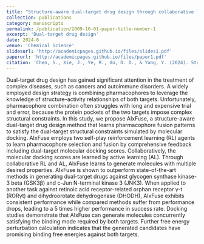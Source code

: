 ```yaml
---
title: "Structure-aware dual-target drug design through collaborative learning of pharmacophore combination and molecular simulation"
collection: publications
category: manuscripts
permalink: /publication/2009-10-01-paper-title-number-1
excerpt: 'Dual-target drug design'
date: 2024-6
venue: 'Chemical Science'
slidesurl: 'http://academicpages.github.io/files/slides1.pdf'
paperurl: 'http://academicpages.github.io/files/paper1.pdf'
citation: 'Chen, S., Xie, J., Ye, R., Xu, D. D., & Yang, Y. (2024). Structure-aware dual-target drug design through collaborative learning of pharmacophore combination and molecular simulation. Chemical Science, 15(27), 10366-10380.'
---
```


Dual-target drug design has gained significant attention in the treatment of complex diseases, such as cancers and autoimmune disorders. A widely employed design strategy is combining pharmacophores to leverage the knowledge of structure–activity relationships of both targets. Unfortunately, pharmacophore combination often struggles with long and expensive trial and error, because the protein pockets of the two targets impose complex structural constraints. In this study, we propose AIxFuse, a structure-aware dual-target drug design method that learns pharmacophore fusion patterns to satisfy the dual-target structural constraints simulated by molecular docking. AIxFuse employs two self-play reinforcement learning (RL) agents to learn pharmacophore selection and fusion by comprehensive feedback including dual-target molecular docking scores. Collaboratively, the molecular docking scores are learned by active learning (AL). Through collaborative RL and AL, AIxFuse learns to generate molecules with multiple desired properties. AIxFuse is shown to outperform state-of-the-art methods in generating dual-target drugs against glycogen synthase kinase-3 beta (GSK3β) and c-Jun N-terminal kinase 3 (JNK3). When applied to another task against retinoic acid receptor-related orphan receptor γ-t (RORγt) and dihydroorotate dehydrogenase (DHODH), AIxFuse exhibits consistent performance while compared methods suffer from performance drops, leading to a 5 times higher performance in success rate. Docking studies demonstrate that AIxFuse can generate molecules concurrently satisfying the binding mode required by both targets. Further free energy perturbation calculation indicates that the generated candidates have promising binding free energies against both targets.

